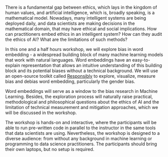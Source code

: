 There is a fundamental gap between ethics, which lays in the kingdom of human values, and artificial intelligence, which is, broadly speaking, is a mathematical model. Nowadays, many intelligent systems are being deployed daily, and data scientists are making decisions in the mathematical domain, that may have ethical and social implications.
How can practitioners embed ethics in an intelligent system? How can they audit the ethics of AI? What are the limitations of such methods?

In this one and a half hours workshop, we will explore bias in word embedding - a widespread building block of many machine learning models that work with natural languages. Word embeddings have an easy-to-explain representation that allows an intuitive understanding of this building block and its potential biases without a technical background.
We will use an open-source toolkit called [Responsibly](https://docs.responsibly.ai/) to explore, visualize, measure bias and debias word embedding, particularly the gender bias.

Word embeddings will serve as a window to the bias research in Machine Learning. Besides, the exploration process will naturally raise practical, methodological and philosophical questions about the ethics of AI and the limitation of technical measurement and mitigation approaches, which we will be discussed in the workshop.

The workshop is hands-on and interactive, where the participants will be able to run pre-written code in parallel to the instructor in the same tools that data scientists are using. Nevertheless, the workshop is designed to a diverse audience: from without any background in machine learning or programming to data science practitioners. The participants should bring their own laptops, but no setup is required.